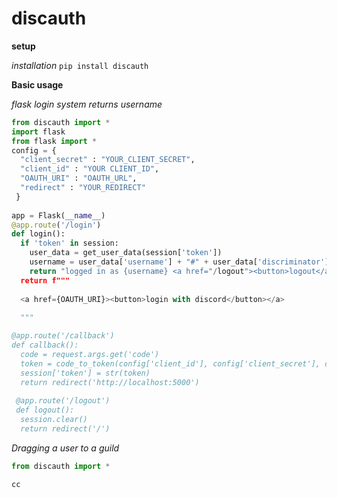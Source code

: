 # discauth
**setup**

*installation*
```pip install discauth```

**Basic usage**

*flask login system returns username*

```py
from discauth import *
import flask
from flask import *
config = {
  "client_secret" : "YOUR_CLIENT_SECRET",
  "client_id" : "YOUR CLIENT_ID",
  "OAUTH_URI" : "OAUTH_URL",
  "redirect" : "YOUR_REDIRECT"
 }
  
app = Flask(__name__)
@app.route('/login')
def login():
  if 'token' in session:
    user_data = get_user_data(session['token'])
    username = user_data['username'] + "#" + user_data['discriminator']
    return "logged in as {username} <a href="/logout"><button>logout</a></button>
  return f"""
  
  <a href={OAUTH_URI}><button>login with discord</button></a>
  
  """

@app.route('/callback')
def callback():
  code = request.args.get('code')
  token = code_to_token(config['client_id'], config['client_secret'], config['redirect'], config['code'])
  session['token'] = str(token)
  return redirect('http://localhost:5000')
 
 @app.route('/logout')
 def logout():
  session.clear()
  return redirect('/')
  ```
  
  *Dragging a user to a guild*
  ```py
  from discauth import *
  
  cc
